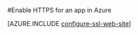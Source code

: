 <properties
	pageTitle="Enable HTTPS for a web app in Azure"
	description="Learn how to enable SSL with an Azure Web App."
	services="app-service"
	documentationCenter=".net"
	authors="cephalin"
	manager="wpickett"
	editor="jimbe"
	tags="top-support-issue"/>

<tags
	ms.service="app-service"
	ms.date="10/23/2015"
	wacn.date=""/>


#Enable HTTPS for an app in Azure

[AZURE.INCLUDE [configure-ssl-web-site](../includes/configure-ssl-web-site.md)]
